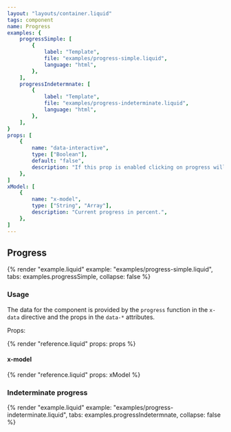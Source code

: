 ```yaml
---
layout: "layouts/container.liquid"
tags: component
name: Progress
examples: {
    progressSimple: [
        {
            label: "Template",
            file: "examples/progress-simple.liquid",
            language: "html",
        },
    ],
    progressIndetermnate: [
        {
            label: "Template",
            file: "examples/progress-indeterminate.liquid",
            language: "html",
        },
    ],
}
props: [
    {
        name: "data-interactive",
        type: ["Boolean"],
        default: "false",
        description: "If this prop is enabled clicking on progress will dispatch `progress-clicked` event with the clicked position.",
    },
]
xModel: [
    {
        name: "x-model",
        type: ["String", "Array"],
        description: "Current progress in percent.",
    },
]
---
```

## Progress

{% render "example.liquid" example: "examples/progress-simple.liquid", tabs: examples.progressSimple, collapse: false %}

### Usage

The data for the component is provided by the `progress` function in the `x-data` directive and the props in the `data-*` attributes.

Props:

{% render "reference.liquid" props: props %}

#### x-model

{% render "reference.liquid" props: xModel %}

### Indeterminate progress

{% render "example.liquid" example: "examples/progress-indeterminate.liquid", tabs: examples.progressIndetermnate, collapse: false %}
